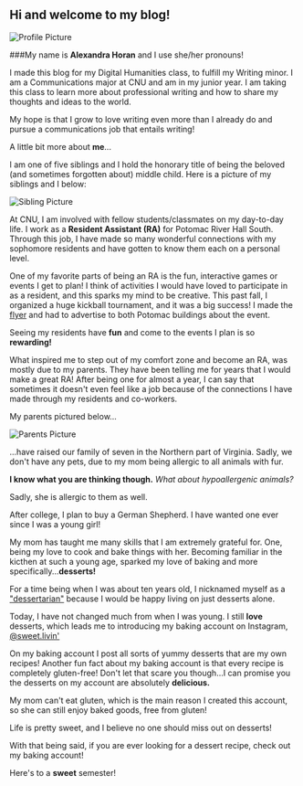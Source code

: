## Hi and welcome to my blog!

![Profile Picture](https://alexandrahoran.github.io/Alexandra-Horan-CNU/images/profilephoto.JPG)

###My name is **Alexandra Horan** and I use she/her pronouns! 

I made this blog for my Digital Humanities class, to fulfill my Writing minor. I am a Communications major at CNU and am in my junior year. I am taking this class to learn more about professional writing and how to share my thoughts and ideas to the world.

My hope is that I grow to love writing even more than I already do and pursue a communications job that entails writing!

A little bit more about **me**...

I am one of five siblings and I hold the honorary title of being the beloved (and sometimes forgotten about) middle child. Here is a picture of my siblings and I below:

![Sibling Picture](https://alexandrahoran.github.io/Alexandra-Horan-CNU/images/siblingphoto.JPG)

At CNU, I am involved with fellow students/classmates on my day-to-day life. I work as a **Resident Assistant (RA)** for Potomac River Hall South. Through this job, I have made so many wonderful connections with my sophomore residents and have gotten to know them each on a personal level.

One of my favorite parts of being an RA is the fun, interactive games or events I get to plan! I think of activities I would have loved to participate in as a resident, and this sparks my mind to be creative. This past fall, I organized a huge kickball tournament, and it was a big success! I made the [flyer](http://www.instagram.com/p/CVBlk4HLT5F/) and had to advertise to both Potomac buildings about the event.


Seeing my residents have **fun** and come to the events I plan is so **rewarding!**

What inspired me to step out of my comfort zone and become an RA, was mostly due to my parents. They have been telling me for years that I would make a great RA! After being one for almost a year, I can say that sometimes it doesn't even feel like a job because of the connections I have made through my residents and co-workers.

My parents pictured below...

![Parents Picture](https://alexandrahoran.github.io/Alexandra-Horan-CNU/images/parentsimage.jpg)

...have raised our family of seven in the Northern part of Virginia. Sadly, we don't have any pets, due to my mom being allergic to all animals with fur.

**I know what you are thinking though.** *What about hypoallergenic animals?* 

Sadly, she is allergic to them as well.

After college, I plan to buy a German Shepherd. I have wanted one ever since I was a young girl!

My mom has taught me many skills that I am extremely grateful for. One, being my love to cook and bake things with her. Becoming familiar in the kicthen at such a young age, sparked my love of baking and more specifically...**desserts!**

For a time being when I was about ten years old, I nicknamed myself as a ["dessertarian"](https://www.urbandictionary.com/define.php?term=Dessertarian) because I would be happy living on just desserts alone. 

Today, I have not changed much from when I was young. I still **love** desserts, which leads me to introducing my baking account on Instagram, [@sweet.livin'](https://www.instagram.com/sweet.livin/)

On my baking account I post all sorts of yummy desserts that are my own recipes! Another fun fact about my baking account is that every recipe is completely gluten-free! Don't let that scare you though...I can promise you the desserts on my account are absolutely **delicious.**

My mom can't eat gluten, which is the main reason I created this account, so she can still enjoy baked goods, free from gluten!

Life is pretty sweet, and I believe no one should miss out on desserts!

With that being said, if you are ever looking for a dessert recipe, check out my baking account!

Here's to a **sweet** semester!
